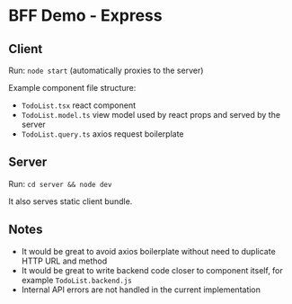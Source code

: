 # BFF Demo - Express

## Client

Run: `node start` (automatically proxies to the server)

Example component file structure:
- `TodoList.tsx` react component
- `TodoList.model.ts` view model used by react props and served by the server
- `TodoList.query.ts` axios request boilerplate

## Server

Run: `cd server && node dev`

It also serves static client bundle.

## Notes

- It would be great to avoid axios boilerplate without need to duplicate HTTP URL and method
- It would be great to write backend code closer to component itself, for example `TodoList.backend.js`
- Internal API errors are not handled in the current implementation
